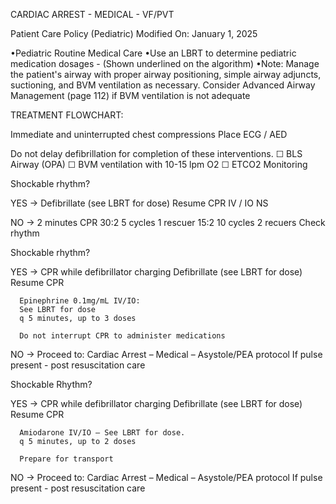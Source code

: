 CARDIAC ARREST - MEDICAL - VF/PVT

Patient Care Policy (Pediatric)
Modified On: January 1, 2025

•Pediatric Routine Medical Care
•Use an LBRT to determine pediatric medication dosages - (Shown underlined on the algorithm)
•Note: Manage the patient's airway with proper airway positioning, simple airway adjuncts, suctioning, and BVM ventilation as necessary. Consider Advanced Airway Management (page 112) if BVM ventilation is not adequate

TREATMENT FLOWCHART:

Immediate and uninterrupted chest compressions
Place ECG / AED

Do not delay defibrillation for completion of these interventions.
 ☐ BLS Airway (OPA)
 ☐ BVM ventilation with 10-15 lpm O2
 ☐ ETCO2 Monitoring

Shockable rhythm?

YES → Defibrillate (see LBRT for dose)
      Resume CPR
      IV / IO NS

NO → 2 minutes CPR
     30:2 5 cycles 1 rescuer
     15:2 10 cycles 2 recuers
     Check rhythm

Shockable rhythm?

YES → CPR while defibrillator charging
      Defibrillate (see LBRT for dose)
      Resume CPR
      
      Epinephrine 0.1mg/mL IV/IO:
      See LBRT for dose
      q 5 minutes, up to 3 doses
      
      Do not interrupt CPR to administer medications

NO → Proceed to:
     Cardiac Arrest – Medical – Asystole/PEA protocol
     If pulse present - post resuscitation care

Shockable Rhythm?

YES → CPR while defibrillator charging
      Defibrillate (see LBRT for dose)
      Resume CPR
      
      Amiodarone IV/IO – See LBRT for dose.
      q 5 minutes, up to 2 doses
      
      Prepare for transport

NO → Proceed to:
     Cardiac Arrest – Medical – Asystole/PEA protocol
     If pulse present - post resuscitation care


